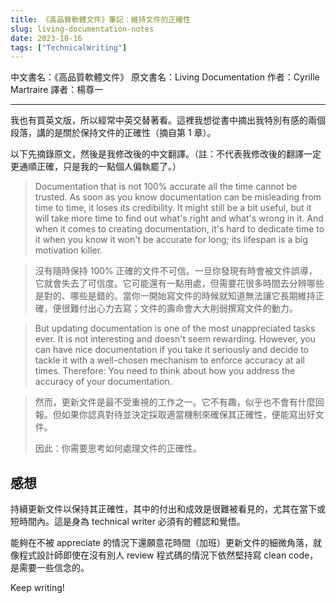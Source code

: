 ```yaml
---
title: 《高品質軟體文件》筆記：維持文件的正確性
slug: living-documentation-notes
date: 2023-10-16
tags: ["TechnicalWriting"]
---
```


中文書名：《高品質軟體文件》
原文書名：Living Documentation
作者：Cyrille Martraire
譯者：楊尊一

---

我也有買英文版，所以經常中英交替著看。這裡我想從書中摘出我特別有感的兩個段落，講的是關於保持文件的正確性（摘自第 1 章）。

以下先摘錄原文，然後是我修改後的中文翻譯。（註：不代表我修改後的翻譯一定更通順正確，只是我的一點個人偏執罷了。）

> Documentation that is not 100% accurate all the time cannot be trusted. As soon as you know documentation can be misleading from time to time, it loses its credibility. It might still be a bit useful, but it will take more time to find out what's right and what's wrong in it. And when it comes to creating documentation, it's hard to dedicate time to it when you know it won't be accurate for long; its lifespan is a big motivation killer.

> 沒有隨時保持 100% 正確的文件不可信。一旦你發現有時會被文件誤導，它就會失去了可信度。它可能還有一點用處，但需要花很多時間去分辨哪些是對的、哪些是錯的。當你一開始寫文件的時候就知道無法讓它長期維持正確，便很難付出心力去寫；文件的壽命會大大削弱撰寫文件的動力。

> But updating documentation is one of the most unappreciated tasks ever. It is not interesting and doesn't seem rewarding. However, you can have nice documentation if you take it seriously and decide to tackle it with a well-chosen mechanism to enforce accuracy at all times.
Therefore: You need to think about how you address the accuracy of your documentation.

> 然而，更新文件是最不受重視的工作之一。它不有趣，似乎也不會有什麼回報。但如果你認真對待並決定採取適當機制來確保其正確性，便能寫出好文件。
> 
> 因此：你需要思考如何處理文件的正確性。

## 感想

持續更新文件以保持其正確性，其中的付出和成效是很難被看見的，尤其在當下或短時間內。這是身為 technical writer 必須有的體認和覺悟。

能夠在不被 appreciate 的情況下還願意花時間（加班）更新文件的細微角落，就像程式設計師即使在沒有別人 review 程式碼的情況下依然堅持寫 clean code，是需要一些信念的。

Keep writing!